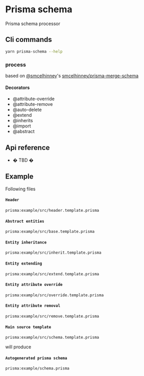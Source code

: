 # Prisma schema

Prisma schema processor

## Cli commands

```bash
yarn prisma-schema --help
```

### **process**

based on [@smcelhinney](https://github.com/smcelhinney)'s [smcelhinney/prisma-merge-schema](https://github.com/smcelhinney/prisma-merge-schema)

#### Decorators

* @attribute-override
* @attribute-remove
* @auto-delete
* @extend
* @inherits
* @import
* @abstract

## Api reference
* � TBD �

## Example

Following files

#### **`Header`**
`prisma:example/src/header.template.prisma`

#### **`Abstract entities`**
`prisma:example/src/base.template.prisma`

#### **`Entity inheritance`**
`prisma:example/src/inherit.template.prisma`

#### **`Entity extending`**
`prisma:example/src/extend.template.prisma`

#### **`Entity attribute override`**
`prisma:example/src/override.template.prisma`

#### **`Entity attribute removal`**
`prisma:example/src/remove.template.prisma`

#### **`Main source template`**
`prisma:example/src/schema.template.prisma`

will produce

#### **`Autogenerated prisma schema`**
`prisma:example/schema.prisma`
